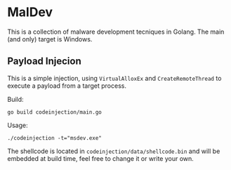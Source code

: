 # MalDev

This is a collection of malware development tecniques in Golang.
The main (and only) target is Windows.

## Payload Injecion

This is a simple injection, using `VirtualAlloxEx` and `CreateRemoteThread` to execute a payload from a target process.

Build:

`go build codeinjection/main.go` 

Usage:

`./codeinjection -t="msdev.exe"`

The shellcode is located in `codeinjection/data/shellcode.bin` and will be embedded at build time, feel free to change it or write your own.

